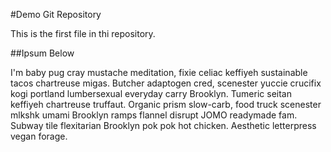 #Demo Git Repository

This is the first file in thi repository.

##Ipsum Below

I'm baby pug cray mustache meditation, fixie celiac keffiyeh sustainable tacos chartreuse migas. Butcher adaptogen cred, scenester yuccie crucifix kogi portland lumbersexual everyday carry Brooklyn. Tumeric seitan keffiyeh chartreuse truffaut. Organic prism slow-carb, food truck scenester mlkshk umami Brooklyn ramps flannel disrupt JOMO readymade fam. Subway tile flexitarian Brooklyn pok pok hot chicken. Aesthetic letterpress vegan forage.